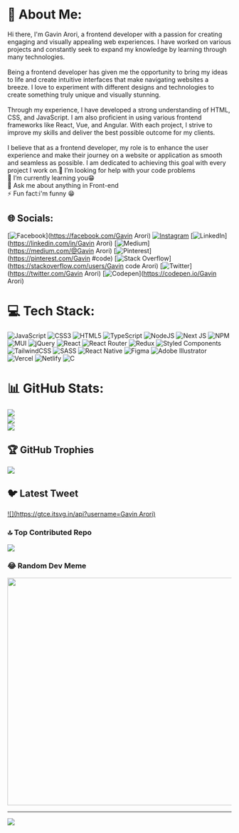 # 💫 About Me:
Hi there, I'm Gavin Arori, a frontend developer with a passion for creating engaging and visually appealing web experiences. I have worked on various projects and constantly seek to expand my knowledge by learning through many technologies.<br><br>Being a frontend developer has given me the opportunity to bring my ideas to life and create intuitive interfaces that make navigating websites a breeze. I love to experiment with different designs and technologies to create something truly unique and visually stunning.<br><br>Through my experience, I have developed a strong understanding of HTML, CSS, and JavaScript. I am also proficient in using various frontend frameworks like React, Vue, and Angular. With each project, I strive to improve my skills and deliver the best possible outcome for my clients.<br><br>I believe that as a frontend developer, my role is to enhance the user experience and make their journey on a website or application as smooth and seamless as possible. I am dedicated to achieving this goal with every project I work on.🤝 I’m looking for help with your code problems <br>🌱 I’m currently learning you😁<br>💬 Ask me about anything in Front-end <br>⚡ Fun fact:i'm funny 😁


## 🌐 Socials:
[![Facebook](https://img.shields.io/badge/Facebook-%231877F2.svg?logo=Facebook&logoColor=white)](https://facebook.com/Gavin Arori) [![Instagram](https://img.shields.io/badge/Instagram-%23E4405F.svg?logo=Instagram&logoColor=white)](https://instagram.com/brevia_dos) [![LinkedIn](https://img.shields.io/badge/LinkedIn-%230077B5.svg?logo=linkedin&logoColor=white)](https://linkedin.com/in/Gavin Arori) [![Medium](https://img.shields.io/badge/Medium-12100E?logo=medium&logoColor=white)](https://medium.com/@Gavin Arori) [![Pinterest](https://img.shields.io/badge/Pinterest-%23E60023.svg?logo=Pinterest&logoColor=white)](https://pinterest.com/Gavin #code) [![Stack Overflow](https://img.shields.io/badge/-Stackoverflow-FE7A16?logo=stack-overflow&logoColor=white)](https://stackoverflow.com/users/Gavin code Arori) [![Twitter](https://img.shields.io/badge/Twitter-%231DA1F2.svg?logo=Twitter&logoColor=white)](https://twitter.com/Gavin Arori) [![Codepen](https://img.shields.io/badge/Codepen-000000?style=for-the-badge&logo=codepen&logoColor=white)](https://codepen.io/Gavin Arori) 

# 💻 Tech Stack:
![JavaScript](https://img.shields.io/badge/javascript-%23323330.svg?style=flat&logo=javascript&logoColor=%23F7DF1E) ![CSS3](https://img.shields.io/badge/css3-%231572B6.svg?style=flat&logo=css3&logoColor=white) ![HTML5](https://img.shields.io/badge/html5-%23E34F26.svg?style=flat&logo=html5&logoColor=white) ![TypeScript](https://img.shields.io/badge/typescript-%23007ACC.svg?style=flat&logo=typescript&logoColor=white) ![NodeJS](https://img.shields.io/badge/node.js-6DA55F?style=flat&logo=node.js&logoColor=white) ![Next JS](https://img.shields.io/badge/Next-black?style=flat&logo=next.js&logoColor=white) ![NPM](https://img.shields.io/badge/NPM-%23000000.svg?style=flat&logo=npm&logoColor=white) ![MUI](https://img.shields.io/badge/MUI-%230081CB.svg?style=flat&logo=material-ui&logoColor=white) ![jQuery](https://img.shields.io/badge/jquery-%230769AD.svg?style=flat&logo=jquery&logoColor=white) ![React](https://img.shields.io/badge/react-%2320232a.svg?style=flat&logo=react&logoColor=%2361DAFB) ![React Router](https://img.shields.io/badge/React_Router-CA4245?style=flat&logo=react-router&logoColor=white) ![Redux](https://img.shields.io/badge/redux-%23593d88.svg?style=flat&logo=redux&logoColor=white) ![Styled Components](https://img.shields.io/badge/styled--components-DB7093?style=flat&logo=styled-components&logoColor=white) ![TailwindCSS](https://img.shields.io/badge/tailwindcss-%2338B2AC.svg?style=flat&logo=tailwind-css&logoColor=white) ![SASS](https://img.shields.io/badge/SASS-hotpink.svg?style=flat&logo=SASS&logoColor=white) ![React Native](https://img.shields.io/badge/react_native-%2320232a.svg?style=flat&logo=react&logoColor=%2361DAFB) 	![Figma](https://img.shields.io/badge/figma-%23F24E1E.svg?style=flat&logo=figma&logoColor=white) ![Adobe Illustrator](https://img.shields.io/badge/adobeillustrator-%23FF9A00.svg?style=flat&logo=adobeillustrator&logoColor=white) ![Vercel](https://img.shields.io/badge/vercel-%23000000.svg?style=flat&logo=vercel&logoColor=white) ![Netlify](https://img.shields.io/badge/netlify-%23000000.svg?style=flat&logo=netlify&logoColor=#00C7B7) ![C](https://img.shields.io/badge/c-%2300599C.svg?style=flat&logo=c&logoColor=white)
# 📊 GitHub Stats:
![](https://github-readme-stats.vercel.app/api?username=gavinarori&theme=vue-dark&hide_border=false&include_all_commits=false&count_private=false)<br/>
![](https://github-readme-streak-stats.herokuapp.com/?user=gavinarori&theme=vue-dark&hide_border=false)<br/>
![](https://github-readme-stats.vercel.app/api/top-langs/?username=gavinarori&theme=vue-dark&hide_border=false&include_all_commits=false&count_private=false&layout=compact)

## 🏆 GitHub Trophies
![](https://github-profile-trophy.vercel.app/?username=gavinarori&theme=radical&no-frame=false&no-bg=true&margin-w=4)

## 🐦 Latest Tweet
[![](https://gtce.itsvg.in/api?username=Gavin Arori)](https://github.com/VishwaGauravIn/github-twitter-card-embed)

### 🔝 Top Contributed Repo
![](https://github-contributor-stats.vercel.app/api?username=gavinarori&limit=5&theme=dark&combine_all_yearly_contributions=true)

### 😂 Random Dev Meme
<img src="https://rm.up.railway.app/" width="512px"/>

---
[![](https://visitcount.itsvg.in/api?id=GavinArori&label=34&color=6&icon=1&pretty=true)](https://visitcount.itsvg.in)

<!-- Proudly created with GPRM ( https://gprm.itsvg.in ) --> 

